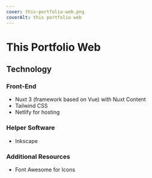 ```yaml
---
cover: this-portfolio-web.png
coverAlt: this portfolio web
---
```


# This Portfolio Web

## Technology

### Front-End

- Nuxt 3 (framework based on Vue) with Nuxt Content
- Tailwind CSS
- Netlify for hosting

### Helper Software
- Inkscape

### Additional Resources
* Font Awesome for Icons